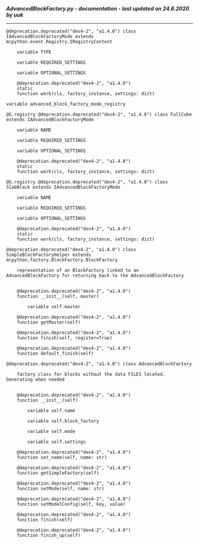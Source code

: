 ***AdvancedBlockFactory.py - documentation - last updated on 24.6.2020 by uuk***
___

    @deprecation.deprecated("dev4-2", "a1.4.0") class IAdvancedBlockFactoryMode extends mcpython.event.Registry.IRegistryContent

        variable TYPE

        variable REQUIRED_SETTINGS

        variable OPTIONAL_SETTINGS

        @deprecation.deprecated("dev4-2", "a1.4.0")
        static
        function work(cls, factory_instance, settings: dict)

    variable advanced_block_factory_mode_registry

    @G.registry @deprecation.deprecated("dev4-2", "a1.4.0") class FullCube extends IAdvancedBlockFactoryMode

        variable NAME

        variable REQUIRED_SETTINGS

        variable OPTIONAL_SETTINGS

        @deprecation.deprecated("dev4-2", "a1.4.0")
        static
        function work(cls, factory_instance, settings: dict)

    @G.registry @deprecation.deprecated("dev4-2", "a1.4.0") class SlabBlock extends IAdvancedBlockFactoryMode

        variable NAME

        variable REQUIRED_SETTINGS

        variable OPTIONAL_SETTINGS

        @deprecation.deprecated("dev4-2", "a1.4.0")
        static
        function work(cls, factory_instance, settings: dict)

    @deprecation.deprecated("dev4-2", "a1.4.0") class SimpleBlockFactoryHelper extends mcpython.factory.BlockFactory.BlockFactory
        
        representation of an BlockFactory linked to an AdvancedBlockFactory for returning back to the AdvancedBlockFactory


        @deprecation.deprecated("dev4-2", "a1.4.0")
        function __init__(self, master)

            variable self.master

        @deprecation.deprecated("dev4-2", "a1.4.0")
        function getMaster(self)

        @deprecation.deprecated("dev4-2", "a1.4.0")
        function finish(self, register=True)

        @deprecation.deprecated("dev4-2", "a1.4.0")
        function default_finish(self)

    @deprecation.deprecated("dev4-2", "a1.4.0") class AdvancedBlockFactory
        
        factory class for blocks without the data FILES located. Generating when needed


        @deprecation.deprecated("dev4-2", "a1.4.0")
        function __init__(self)

            variable self.name

            variable self.block_factory

            variable self.mode

            variable self.settings

        @deprecation.deprecated("dev4-2", "a1.4.0")
        function set_name(self, name: str)

        @deprecation.deprecated("dev4-2", "a1.4.0")
        function getSimpleFactory(self)

        @deprecation.deprecated("dev4-2", "a1.4.0")
        function setMode(self, name: str)

        @deprecation.deprecated("dev4-2", "a1.4.0")
        function setModelConfig(self, key, value)

        @deprecation.deprecated("dev4-2", "a1.4.0")
        function finish(self)

        @deprecation.deprecated("dev4-2", "a1.4.0")
        function finish_up(self)